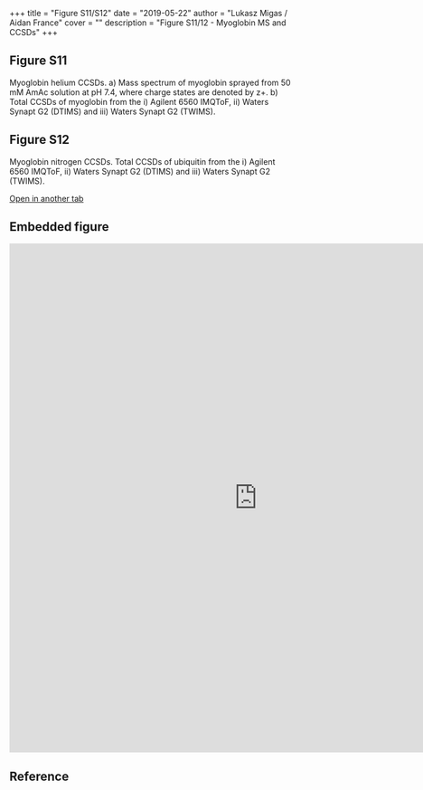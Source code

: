 +++
title = "Figure S11/S12"
date = "2019-05-22"
author = "Lukasz Migas / Aidan France"
cover = ""
description = "Figure S11/12 - Myoglobin MS and CCSDs"
+++

## Figure S11

Myoglobin helium CCSDs. a) Mass spectrum of myoglobin sprayed from 50 mM AmAc solution at pH 7.4, where charge states are denoted by z+. b) Total CCSDs of myoglobin from the i) Agilent 6560 IMQToF, ii) Waters Synapt G2 (DTIMS) and iii) Waters Synapt G2 (TWIMS).

## Figure S12

Myoglobin nitrogen CCSDs. Total CCSDs of ubiquitin from the i) Agilent 6560 IMQToF, ii) Waters Synapt G2 (DTIMS) and iii) Waters Synapt G2 (TWIMS). 

[Open in another tab](https://france-ccs-2019.netlify.com/assets/MYO_S11&S12.html)

## Embedded figure

<iframe
    width="875"
    frameborder="0"
    height="900"
    src="https://france-ccs-2019.netlify.com/assets/UBI_S7&S8.html"
    style="background: #FFFFFF;"
></iframe>

## Reference

